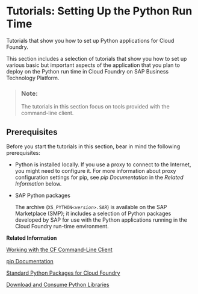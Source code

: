 <!-- loio7c9e4a6347e94a7c95864bf2b5891e96 -->

# Tutorials: Setting Up the Python Run Time

Tutorials that show you how to set up Python applications for Cloud Foundry.

This section includes a selection of tutorials that show you how to set up various basic but important aspects of the application that you plan to deploy on the Python run time in Cloud Foundry on SAP Business Technology Platform.

> ### Note:  
> The tutorials in this section focus on tools provided with the command-line client.



<a name="loio7c9e4a6347e94a7c95864bf2b5891e96__section_erp_cs3_1db"/>

## Prerequisites

Before you start the tutorials in this section, bear in mind the following prerequisites:

-   Python is installed locally. If you use a proxy to connect to the Internet, you might need to configure it. For more information about proxy configuration settings for pip, see *pip Documentation* in the *Related Information* below.

-   SAP Python packages

    The archive \(<code>XS_PYTHON<i class="varname">&lt;version&gt;</i>.SAR</code>\) is available on the SAP Marketplace \(SMP\); it includes a selection of Python packages developed by SAP for use with the Python applications running in the Cloud Foundry run-time environment.


**Related Information**  


[Working with the CF Command-Line Client](../020-HANA-Cloud-DB-Dev-Get-Started/working-with-the-cf-command-line-client-1307bc5.md "The CF command-line tools enable access to (and control of) the Cloud Foundry run-time environment on SAP Business Technology Platform.")

[pip Documentation](https://pip.pypa.io/en/stable/quickstart/)

[Standard Python Packages for Cloud Foundry](standard-python-packages-for-cloud-foundry-8732609.md "A list of Python packages developed by SAP, which are available for download and use.")

[Download and Consume Python Libraries](download-and-consume-python-libraries-842824f.md "A selection of SAP-specific and ready-to-use Python client libraries is available for download from the SAP Service Marketplace.")

